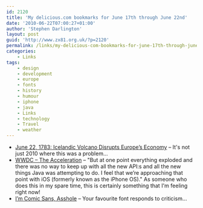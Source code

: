 ```yaml
---
id: 2120
title: 'My delicious.com bookmarks for June 17th through June 22nd'
date: '2010-06-22T07:00:27+01:00'
author: 'Stephen Darlington'
layout: post
guid: 'http://www.zx81.org.uk/?p=2120'
permalink: /links/my-delicious-com-bookmarks-for-june-17th-through-june-22nd.html
categories:
    - Links
tags:
    - design
    - development
    - europe
    - fonts
    - history
    - humour
    - iphone
    - java
    - Links
    - technology
    - Travel
    - weather
---
```


- [June 22, 1783: Icelandic Volcano Disrupts Europe’s Economy](http://www.wired.com/thisdayintech/2010/06/0621laki-iceland-volcano-ash-chokes-europe/?utm_source=feedburner&utm_medium=feed&utm_campaign=Feed%3A+wired%2Findex+%28Wired%3A+Index+3+%28Top+Stories+2%29%29&utm_content=Google+Reader) – It's not just 2010 where this was a problem…
- [WWDC – The Acceleration](http://iphoneincubator.com/blog/general/wwdc-the-acceleration#utm_source=feedburner&utm_medium=feed&utm_campaign=Feed%3A+IphoneDevelopment+%28iPhone+Development+Blog%29) – "But at one point everything exploded and there was no way to keep up with all the new API:s and all the new things Java was attempting to do. I feel that we’re approaching that point with iOS (formerly known as the iPhone OS)." As someone who does this in my spare time, this is certainly something that I'm feeling right now!
- [I’m Comic Sans, Asshole](http://www.mcsweeneys.net/links/monologues/15comicsans.html) – Your favourite font responds to criticism…